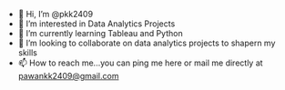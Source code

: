 - 👋 Hi, I’m @pkk2409
- 👀 I’m interested in Data Analytics Projects
- 🌱 I’m currently learning Tableau and Python
- 💞️ I’m looking to collaborate on data analytics projects to shapern my skills
- 📫 How to reach me...you can ping me here or mail me directly at pawankk2409@gmail.com

<!---
pkk2409/pkk2409 is a ✨ special ✨ repository because its `README.md` (this file) appears on your GitHub profile.
You can click the Preview link to take a look at your changes.
--->

